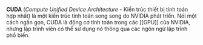 **CUDA** (_Compute Unified Device Architecture_ - Kiến trúc thiết bị tính toán hợp nhất) là một kiến trúc tính toán song song do NVIDIA phát triển. Nói một cách ngắn gọn, CUDA là động cơ tính toán trong các [[GPU]] của NVIDIA, nhưng lập trình viên có thể sử dụng nó thông qua các ngôn ngữ lập trình phổ biến.